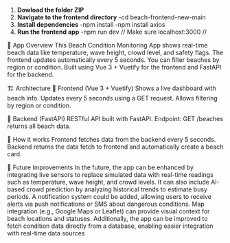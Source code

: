 1. **Dowload the folder ZIP**
2. **Navigate to the frontend directory**
 -cd beach-frontend-new-main
3. **Install dependencies**
 -npm install
 -npm install axios
4. **Run the frontend app**
 -npm run dev  // Make sure localhost:3000 //

🌊 App Overview
This Beach Condition Monitoring App shows real-time beach data like temperature, wave height, crowd level, and safety flags.
The frontend updates automatically every 5 seconds.
You can filter beaches by region or condition.
Built using Vue 3 + Vuetify for the frontend and FastAPI for the backend.

🏗️ Architecture
🔹 Frontend (Vue 3 + Vuetify)
Shows a live dashboard with beach info.
Updates every 5 seconds using a GET request.
Allows filtering by region or condition.

🔹 Backend (FastAPI)
RESTful API built with FastAPI.
Endpoint: GET /beaches returns all beach data.

🔗 How it works
Frontend fetches data from the backend every 5 seconds.
Backend returns the data fetch to frontend and automatically create a beach card.

🔮 Future Improvements
In the future, the app can be enhanced by integrating live sensors to replace simulated data with real-time readings such as temperature, wave height, and crowd levels. It can also include AI-based crowd prediction by analyzing historical trends to estimate busy periods. A notification system could be added, allowing users to receive alerts via push notifications or SMS about dangerous conditions. Map integration (e.g., Google Maps or Leaflet) can provide visual context for beach locations and statuses. Additionally, the app can be improved to fetch condition data directly from a database, enabling easier integration with real-time data sources
